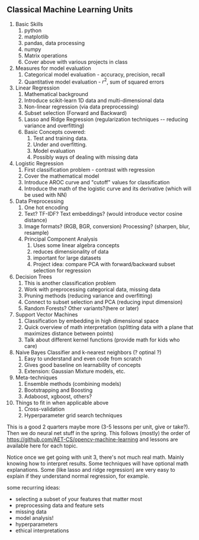 ## Classical Machine Learning Units

1. Basic Skills
	1.  python
	2.  matplotlib
	3.  pandas, data processing
	4.  numpy
	5.  Matrix operations
	6.  Cover above with various projects in class
2. Measures for model evaluation
	1. Categorical model evaluation - accuracy, precision, recall
	2. Quantitative model evaluation - $r^2$, sum of squared errors
3. Linear Regression
	1. Mathematical background
	2. Introduce scikit-learn 1D data and multi-dimensional data
	3. Non-linear regression (via data preprocessing)
	4. Subset selection (Forward and Backward)
	5. Lasso and Ridge Regression (regularization techniques -- reducing variance and overfitting)
	6. Basic Concepts covered:
		1. Test and training data.
		2. Under and overfitting.
		3. Model evaluation
		4. Possibly ways of dealing with missing data
4. Logistic Regression
	1. First classification problem - contrast with regression
	2. Cover the mathematical model
	3. Introduce AROC curve and "cutoff" values for classification
	4. Introduce the math of the logistic curve and its derivative (which will be used with NN)
5. Data Preprocessing
	1. One hot encoding
	2. Text? TF-IDF? Text embeddings? (would introduce vector cosine distance)
	3. Image formats? (RGB, BGR, conversion) Processing? (sharpen, blur, resample)
	4. Principal Component Analysis
		1. Uses some linear algebra concepts
		2. reduces dimensionality of data
		3. important for large datasets
		4. Project idea: compare PCA with forward/backward subset selection for regression
6. Decision Trees
	1. This is another classification problem
	2. Work with preprocessing categorical data, missing data
	3. Pruning methods (reducing variance and overfitting)
	4. Connect to subset selection and PCA (reducing input dimension)
	5. Random Forests? Other variants?(here or later)
7. Support Vector Machines
	1. Classification by embedding in high dimensional space
	2. Quick overview of math interpretation (splitting data with a plane that maximizes distance between points)
	3. Talk about different kernel functions (provide math for kids who care)
8. Naive Bayes Classifier and k-nearest neighbors (? optinal ?)
	1. Easy to understand and even code from scratch
	2. Gives good baseline on learnability of concepts
	3. Extension: Gaussian Mixture models, etc.
9.  Meta-techniques
	1. Ensemble methods (combining models)
	2. Bootstrapping and Boosting
	3. Adaboost, xgboost, others?
10. Things to fit in when applicable above
	1. Cross-validation
	2. Hyperparameter grid search techniques

This is a good 2 quarters maybe more (3-5 lessons per unit, give or take?). Then we do neural net stuff in the spring. This follows (mostly) the order of https://github.com/AET-CS/opencv-machine-learning and lessons are available here for each topic.

Notice once we get going with unit 3, there's not much real math. Mainly knowing how to interpret results. Some techniques will have optional math explanations. Some (like lasso and ridge regression) are very easy to explain if they understand normal regression, for example.

some recurring ideas:
- selecting a subset of your features that matter most
- preprocessing data and feature sets
- missing data
- model analysis!
- hyperparameters
- ethical interpretations
